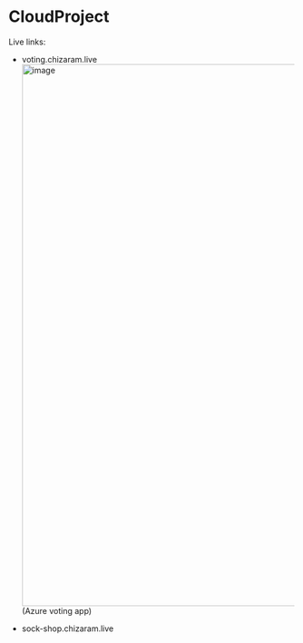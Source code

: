 # CloudProject
Live links:

* voting.chizaram.live <img width="956" alt="image" src="https://user-images.githubusercontent.com/100358590/227188836-80469862-3e29-4fb0-95eb-3b1320440e72.png">(Azure voting app)

* sock-shop.chizaram.live 
 
